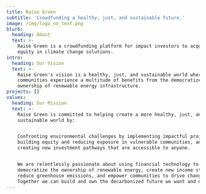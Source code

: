 ```yaml
---
title: Raise Green
subtitle: 'Crowdfunding a healthy, just, and sustainable future.'
image: /img/logo_no_text.png
blurb:
  heading: About
  text: >-
    Raise Green is a crowdfunding platform for impact investors to acquire
    equity in climate change solutions.
intro:
  heading: Our Vision
  text: >-
    Raise Green's vision is a healthy, just, and sustainable world where
    communities experience a multitude of benefits from the democratized
    ownership of renewable energy infrastructure.
projects: []
values:
  heading: Our Mission
  text: >-
    Raise Green is committed to helping create a more healthy, just, and
    sustainable world by:


    Confronting environmental challenges by implementing impactful projects,
    building equity and reducing exposure in vulnerable communities, and
    creating new investment pathways that are accessible to anyone.


    We are relentlessly passionate about using financial technology to
    democratize the ownership of renewable energy, create new income streams,
    reduce greenhouse emissions, and empower communities to drive change.
    Together we can build and own the decarbonized future we want and need.
---
```


